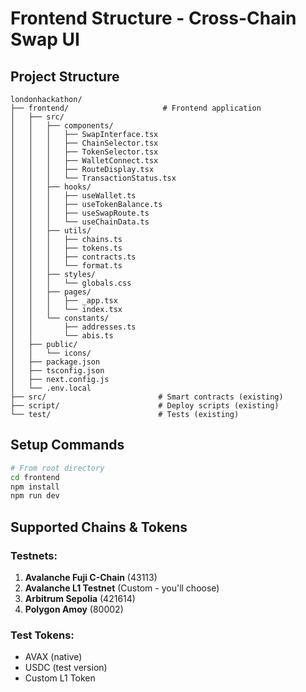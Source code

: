 # Frontend Structure - Cross-Chain Swap UI

## Project Structure

```
londonhackathon/
├── frontend/                     # Frontend application
│   ├── src/
│   │   ├── components/
│   │   │   ├── SwapInterface.tsx
│   │   │   ├── ChainSelector.tsx
│   │   │   ├── TokenSelector.tsx
│   │   │   ├── WalletConnect.tsx
│   │   │   ├── RouteDisplay.tsx
│   │   │   └── TransactionStatus.tsx
│   │   ├── hooks/
│   │   │   ├── useWallet.ts
│   │   │   ├── useTokenBalance.ts
│   │   │   ├── useSwapRoute.ts
│   │   │   └── useChainData.ts
│   │   ├── utils/
│   │   │   ├── chains.ts
│   │   │   ├── tokens.ts
│   │   │   ├── contracts.ts
│   │   │   └── format.ts
│   │   ├── styles/
│   │   │   └── globals.css
│   │   ├── pages/
│   │   │   ├── _app.tsx
│   │   │   └── index.tsx
│   │   └── constants/
│   │       ├── addresses.ts
│   │       └── abis.ts
│   ├── public/
│   │   └── icons/
│   ├── package.json
│   ├── tsconfig.json
│   ├── next.config.js
│   └── .env.local
├── src/                         # Smart contracts (existing)
├── script/                      # Deploy scripts (existing)
└── test/                        # Tests (existing)
```

## Setup Commands

```bash
# From root directory
cd frontend
npm install
npm run dev
```

## Supported Chains & Tokens

### Testnets:
1. **Avalanche Fuji C-Chain** (43113)
2. **Avalanche L1 Testnet** (Custom - you'll choose)
3. **Arbitrum Sepolia** (421614)
4. **Polygon Amoy** (80002)

### Test Tokens:
- AVAX (native)
- USDC (test version)
- Custom L1 Token
